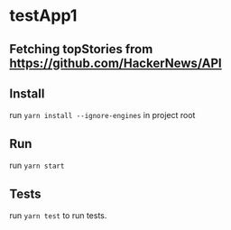 <!-- @format -->

# testApp1 
## Fetching topStories from https://github.com/HackerNews/API

## Install

run `yarn install --ignore-engines` in project root

## Run

run `yarn start`

## Tests

run `yarn test` to run tests.

